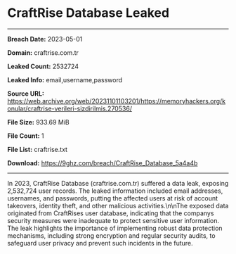# CraftRise Database Leaked

------------
**Breach Date:** 2023-05-01

**Domain:** craftrise.com.tr

**Leaked Count:** 2532724

**Leaked Info:** email,username,password

**Source URL:** https://web.archive.org/web/20231101103201/https://memoryhackers.org/konular/craftrise-verileri-sizdirilmis.270536/

**File Size:** 933.69 MiB

**File Count:** 1

**File List:** craftrise.txt

**Download:** https://9ghz.com/breach/CraftRise_Database_5a4a4b

------------
In 2023, CraftRise Database (craftrise.com.tr) suffered a data leak, exposing 2,532,724 user records. The leaked information included email addresses, usernames, and passwords, putting the affected users at risk of account takeovers, identity theft, and other malicious activities.\n\nThe exposed data originated from CraftRises user database, indicating that the companys security measures were inadequate to protect sensitive user information. The leak highlights the importance of implementing robust data protection mechanisms, including strong encryption and regular security audits, to safeguard user privacy and prevent such incidents in the future.
